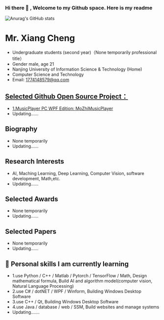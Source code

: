 ### Hi there 👋 , Welcome to my Github space. Here is my readme

<!--
**Super-Badmen-Viper/Super-Badmen-Viper** is a ✨ _special_ ✨ repository because its `README.md` (this file) appears on your GitHub profile.

Here are some ideas to get you started:

- 🔭 I’m currently working on ...
- 🌱 I’m currently learning ...
- 👯 I’m looking to collaborate on ...
- 🤔 I’m looking for help with ...
- 💬 Ask me about ...
- 📫 How to reach me: ...
- 😄 Pronouns: ...
- ⚡ Fun fact: ...
-->
![Anurag's GitHub stats](https://github-readme-stats.vercel.app/api?username=Super-Badmen-Viper&show_icons=true&theme=swift&cache_seconds=200*300&locale=cn&include_all_commits=true)

# Mr. Xiang Cheng
- Undergraduate students (second year)（None temporarily professional title）
- Gender male, age 21
- Nanjing University of Information Science & Technology (Home)
- Computer Science and Technology
- Email: 1774148579@qq.com

## <a href="https://github.com/Super-Badmen-Viper">Selected Github Open Source Project：</a>
- <a href="//github.com/Super-Badmen-Viper/MoZhiMusicPlayer">1.MusicPlayer PC WPF Edition: MoZhiMusicPlayer</a>
- Updating......

## Biography
- None temporarily
- Updating......

## Research Interests
- AI, Maching Learning, Deep Learning, Computer Vision, software development, Math,etc.
- Updating......

## Selected Awards
- None temporarily
- Updating......

## Selected Papers
- None temporarily
- Updating......

## 🌱 Personal skills I am currently learning
- 1.use Python / C++ / Matlab / Pytorch / TensorFlow / Math, Design mathematical formula, Build AI and algorithm model(computer vision, Natural Language Processing)
- 2.use C# / dotNET / WPF / Winform, Building Windows Desktop Software
- 3.use C++ / Qt, Building Windows Desktop Software
- 4.use Java / database / web / SSM, Build websites and manage systems
- Updating.......
## 

<!--
<h2 style="color: #2E64FE;">Selected Invited Talks</h2>
<p>None temporarily</p>
<h2 style="color: #2E64FE;">Selected Publications [Full publication list is available in <a href="">Google Scholar</a>]</h2>
<p>None temporarily</p>
<h2 style="color: #2E64FE;">Professional Service</h2>
<p>None temporarily</p>
<h2 style="color: #2E64FE;">Selected Challenges</h2>
<p>None temporarily</p>
<h2 style="color: #2E64FE;">Teaching</h2>
<p>None temporarily</p>
-->
